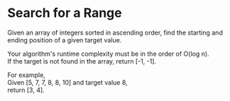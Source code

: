 # Search for a Range
Given an array of integers sorted in ascending order, find the starting and ending position of a given target value.

Your algorithm's runtime complexity must be in the order of O(log n).\
If the target is not found in the array, return [-1, -1].

For example,\
Given [5, 7, 7, 8, 8, 10] and target value 8,\
return [3, 4].
